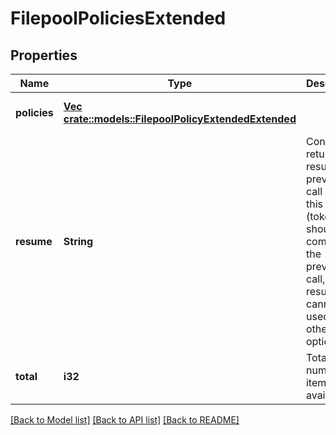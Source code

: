 # FilepoolPoliciesExtended

## Properties
Name | Type | Description | Notes
------------ | ------------- | ------------- | -------------
**policies** | [**Vec <crate::models::FilepoolPolicyExtendedExtended>**](FilepoolPolicyExtendedExtended.md) |  | [optional] [default to null]
**resume** | **String** | Continue returning results from previous call using this token (token should come from the previous call, resume cannot be used with other options). | [optional] [default to null]
**total** | **i32** | Total number of items available. | [optional] [default to null]

[[Back to Model list]](../README.md#documentation-for-models) [[Back to API list]](../README.md#documentation-for-api-endpoints) [[Back to README]](../README.md)


